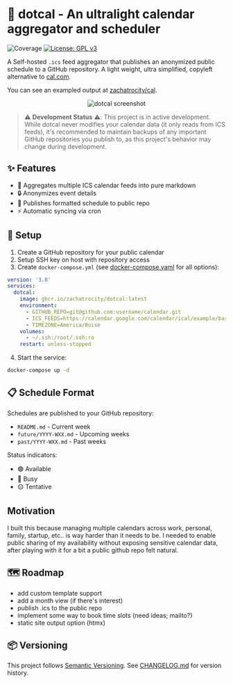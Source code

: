 # 📅 dotcal - An ultralight calendar aggregator and scheduler

![Coverage](https://img.shields.io/badge/Coverage-83.1%25-brightgreen)
[![License: GPL v3](https://img.shields.io/badge/License-GPLv3-blue.svg)](https://www.gnu.org/licenses/gpl-3.0)

A Self-hosted `.ics` feed aggregator that publishes an anonymized public schedule to a GitHub repository. A light weight, ultra simplified, copyleft alternative to [cal.com](https://cal.com).

You can see an exampled output at [zachatrocity/cal](https://github.com/zachatrocity/cal).

<p align="center">
  <img src="https://gist.githubusercontent.com/zachatrocity/e0246929ef65bb738bcf7a74c42b1bbf/raw/03eacfef248a275d915c314c295b673c6b1c4f7d/IMG_0291.jpeg" alt="dotcal screenshot"/>
</p>

> ⚠️ **Development Status** ⚠️: This project is in active development. While dotcal never modifies your calendar data (it only reads from ICS feeds), it's recommended to maintain backups of any important GitHub repositories you publish to, as this project's behavior may change during development.

## ✨ Features

- 🔄 Aggregates multiple ICS calendar feeds into pure markdown
- 🔒 Anonymizes event details
- 📝 Publishes formatted schedule to public repo
- ⚡ Automatic syncing via cron

## 🚀 Setup

1. Create a GitHub repository for your public calendar
2. Setup SSH key on host with repository access
3. Create `docker-compose.yml` (see [docker-compose.yaml](/docker-compose.yml) for all options):

```yaml
version: '3.8'
services:
  dotcal:
    image: ghcr.io/zachatrocity/dotcal:latest
    environment:
      - GITHUB_REPO=git@github.com:username/calendar.git
      - ICS_FEEDS=https://calendar.google.com/calendar/ical/example/basic.ics
      - TIMEZONE=America/Boise
    volumes:
      - ~/.ssh:/root/.ssh:ro
    restart: unless-stopped
```

4. Start the service:
```bash
docker-compose up -d
```

## 📋 Schedule Format

Schedules are published to your GitHub repository:
- `README.md` - Current week
- `future/YYYY-WXX.md` - Upcoming weeks
- `past/YYYY-WXX.md` - Past weeks

Status indicators:
- 🟢 Available
- 🔴 Busy
- 🟡 Tentative

## Motivation
I built this because managing multiple calendars across work, personal, family, startup, etc.. is way harder than it needs to be. I needed to enable public sharing of my availability without exposing sensitive calendar data, after playing with it for a bit a public github repo felt natural.

## 🗺️ Roadmap
- add custom template support
- add a month view (if there's interest)
- publish .ics to the public repo
- implement some way to book time slots (need ideas; mailto?)
- static site output option (htmx)

## 📦 Versioning

This project follows [Semantic Versioning](https://semver.org/). See [CHANGELOG.md](CHANGELOG.md) for version history.
